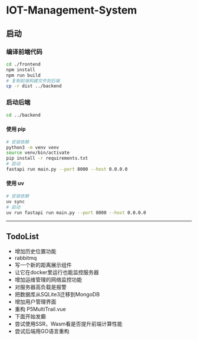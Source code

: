# IOT-Management-System

## 启动

### 编译前端代码

```bash
cd ./frontend
npm install
npm run build
# 复制前端构建文件到后端
cp -r dist ../backend
```

### 启动后端

```bash
cd ../backend
```

#### 使用 pip

```bash
# 安装依赖
python3 -m venv venv
source venv/bin/activate
pip install -r requirements.txt
# 启动
fastapi run main.py --port 8000 --host 0.0.0.0
```

#### 使用 uv

```bash
# 安装依赖
uv sync
# 启动
uv run fastapi run main.py --port 8000 --host 0.0.0.0
```

---

## TodoList

- 增加历史位置功能
- rabbitmq
- 写一个新的距离展示组件
- 让它在docker里运行也能监控服务器
- 增加运维管理的网络监控功能
- 对服务器高负载是报警
- 把数据库从SQLite3迁移到MongoDB
- 增加用户管理界面
- 重构 P5MultiTrail.vue
- 下面开始发癫
- 尝试使用SSR，Wasm看是否提升前端计算性能
- 尝试后端用GO语言重构
